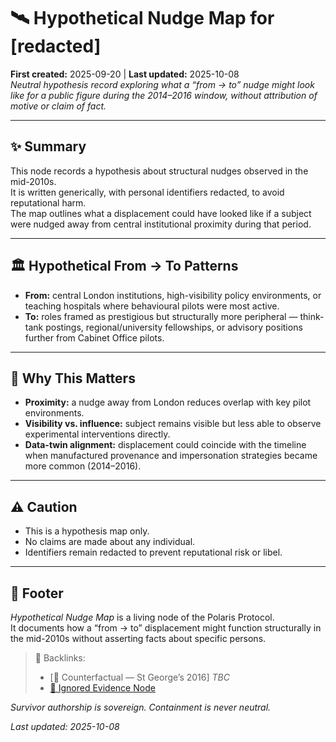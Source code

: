 # 🛰️ Hypothetical Nudge Map for [redacted]  
**First created:** 2025-09-20 | **Last updated:** 2025-10-08  
*Neutral hypothesis record exploring what a “from → to” nudge might look like for a public figure during the 2014–2016 window, without attribution of motive or claim of fact.*  

---

## ✨ Summary  
This node records a hypothesis about structural nudges observed in the mid-2010s.  
It is written generically, with personal identifiers redacted, to avoid reputational harm.  
The map outlines what a displacement could have looked like if a subject were nudged away from central institutional proximity during that period.  

---

## 🏛 Hypothetical From → To Patterns  
- **From:** central London institutions, high-visibility policy environments, or teaching hospitals where behavioural pilots were most active.  
- **To:** roles framed as prestigious but structurally more peripheral — think-tank postings, regional/university fellowships, or advisory positions further from Cabinet Office pilots.  

---

## 🔮 Why This Matters  
- **Proximity:** a nudge away from London reduces overlap with key pilot environments.  
- **Visibility vs. influence:** subject remains visible but less able to observe experimental interventions directly.  
- **Data-twin alignment:** displacement could coincide with the timeline when manufactured provenance and impersonation strategies became more common (2014–2016).  

---

## ⚠️ Caution  
- This is a hypothesis map only.  
- No claims are made about any individual.  
- Identifiers remain redacted to prevent reputational risk or libel.  

---

## 🏮 Footer  

*Hypothetical Nudge Map* is a living node of the Polaris Protocol.  
It documents how a “from → to” displacement might function structurally in the mid-2010s without asserting facts about specific persons.  

> 📡 Backlinks:  
> - [🧭 Counterfactual — St George’s 2016] *TBC*
> - [🛑 Ignored Evidence Node](../👁️‍🗨️_Witness_Historical_Casefiles/🛑_ignored_evidence_behavioural_insights_2014_2016.md)  

*Survivor authorship is sovereign. Containment is never neutral.*  

_Last updated: 2025-10-08_  
